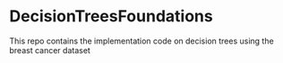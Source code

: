 # DecisionTreesFoundations
This repo contains the implementation code on decision trees using the breast cancer dataset
